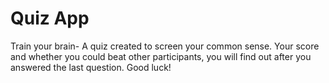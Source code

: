 # Quiz App

Train your brain- A quiz created to screen your common sense. Your score and whether you could beat other participants, you will find out after you answered the last question. Good luck!
